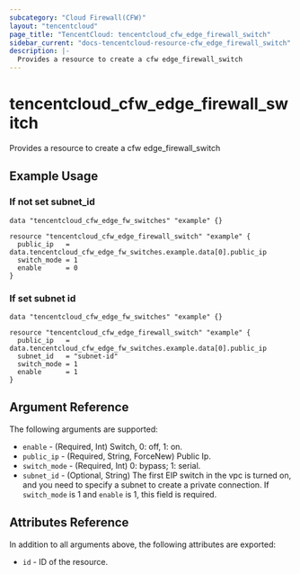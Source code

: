 ```yaml
---
subcategory: "Cloud Firewall(CFW)"
layout: "tencentcloud"
page_title: "TencentCloud: tencentcloud_cfw_edge_firewall_switch"
sidebar_current: "docs-tencentcloud-resource-cfw_edge_firewall_switch"
description: |-
  Provides a resource to create a cfw edge_firewall_switch
---
```


# tencentcloud_cfw_edge_firewall_switch

Provides a resource to create a cfw edge_firewall_switch

## Example Usage

### If not set subnet_id

```hcl
data "tencentcloud_cfw_edge_fw_switches" "example" {}

resource "tencentcloud_cfw_edge_firewall_switch" "example" {
  public_ip   = data.tencentcloud_cfw_edge_fw_switches.example.data[0].public_ip
  switch_mode = 1
  enable      = 0
}
```

### If set subnet id

```hcl
data "tencentcloud_cfw_edge_fw_switches" "example" {}

resource "tencentcloud_cfw_edge_firewall_switch" "example" {
  public_ip   = data.tencentcloud_cfw_edge_fw_switches.example.data[0].public_ip
  subnet_id   = "subnet-id"
  switch_mode = 1
  enable      = 1
}
```

## Argument Reference

The following arguments are supported:

* `enable` - (Required, Int) Switch, 0: off, 1: on.
* `public_ip` - (Required, String, ForceNew) Public Ip.
* `switch_mode` - (Required, Int) 0: bypass; 1: serial.
* `subnet_id` - (Optional, String) The first EIP switch in the vpc is turned on, and you need to specify a subnet to create a private connection. If `switch_mode` is 1 and `enable` is 1, this field is required.

## Attributes Reference

In addition to all arguments above, the following attributes are exported:

* `id` - ID of the resource.





